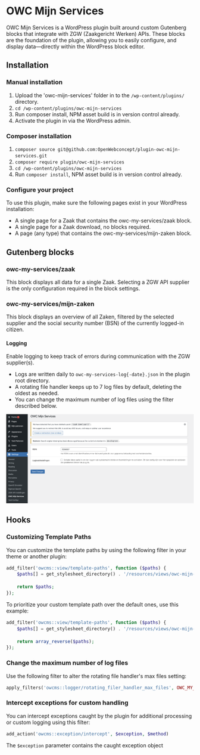 # OWC Mijn Services

OWC Mijn Services is a WordPress plugin built around custom Gutenberg blocks that integrate with ZGW (Zaakgericht Werken) APIs.
These blocks are the foundation of the plugin, allowing you to easily configure, and display data—directly within the WordPress block editor.

## Installation

### Manual installation

1. Upload the 'owc-mijn-services' folder in to the `/wp-content/plugins/` directory.
2. `cd /wp-content/plugins/owc-mijn-services`
3. Run composer install, NPM asset build is in version control already.
4. Activate the plugin in via the WordPress admin.

### Composer installation

1. `composer source git@github.com:OpenWebconcept/plugin-owc-mijn-services.git`
2. `composer require plugin/owc-mijn-services`
3. `cd /wp-content/plugins/owc-mijn-services`
4. Run `composer install`, NPM asset build is in version control already.

### Configure your project

To use this plugin, make sure the following pages exist in your WordPress installation:

- A single page for a Zaak that contains the owc-my-services/zaak block.
- A single page for a Zaak download, no blocks required.
- A page (any type) that contains the owc-my-services/mijn-zaken block.

## Gutenberg blocks

### owc-my-services/zaak

This block displays all data for a single Zaak.
Selecting a ZGW API supplier is the only configuration required in the block settings.

### owc-my-services/mijn-zaken

This block displays an overview of all Zaken, filtered by the selected supplier and the social security number (BSN) of the currently logged-in citizen.

#### Logging

Enable logging to keep track of errors during communication with the ZGW supplier(s).

- Logs are written daily to `owc-my-services-log{-date}.json` in the plugin root directory.
- A rotating file handler keeps up to 7 log files by default, deleting the oldest as needed.
- You can change the maximum number of log files using the filter described below.

![General settings example](./data/general-settings.png)

## Hooks

### Customizing Template Paths

You can customize the template paths by using the following filter in your theme or another plugin:

```php
add_filter('owcms::view/template-paths', function ($paths) {
    $paths[] = get_stylesheet_directory() . '/resources/views/owc-mijn-services';

    return $paths;
});
```

To prioritize your custom template path over the default ones, use this example:

```php
add_filter('owcms::view/template-paths', function ($paths) {
    $paths[] = get_stylesheet_directory() . '/resources/views/owc-mijn-services';

    return array_reverse($paths);
});
```

### Change the maximum number of log files

Use the following filter to alter the rotating file handler's max files setting:

```php
apply_filters('owcms::logger/rotating_filer_handler_max_files', OWC_MY_SERVICES_LOGGER_DEFAULT_MAX_FILES)
```

### Intercept exceptions for custom handling

You can intercept exceptions caught by the plugin for additional processing or custom logging using this filter:

```php
add_action('owcms::exception/intercept', $exception, $method)
```

The `$exception` parameter contains the caught exception object

